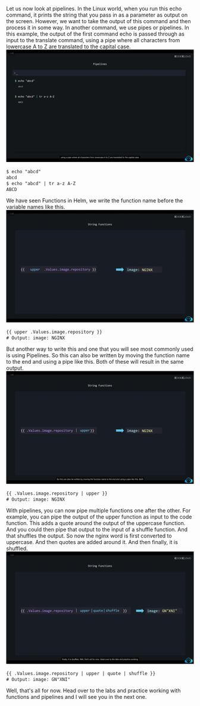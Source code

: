 Let us now look at pipelines. In the Linux world, when you run this echo command, it prints the string that you pass in as a parameter as output on the screen. However, we want to take the output of this command and then process it in some way. In another command, we use pipes or pipelines. In this example, the output of the first command echo is passed through as input to the translate command, using a pipe where all characters from lowercase A to Z are translated to the capital case. 
![alt text](image.png)
```
$ echo "abcd"
abcd
$ echo "abcd" | tr a-z A-Z
ABCD
```

We have seen Functions in Helm, we write the function name before the variable names like this.
![alt text](image-1.png)
```
{{ upper .Values.image.repository }}
# Output: image: NGINX
```

But another way to write this and one that you will see most commonly used is using Pipelines. So this can also be written by moving the function name to the end and using a pipe like this. Both of these will result in the same output. 
![alt text](image-2.png)
```
{{ .Values.image.repository | upper }}
# Output: image: NGINX
```

With pipelines, you can now pipe multiple functions one after the other. For example, you can pipe the output of the upper function as input to the code function. This adds a quote around the output of the uppercase function. And you could then pipe that output to the input of a shuffle function. And that shuffles the output. So now the nginx word is first converted to uppercase. And then quotes are added around it. And then finally, it is shuffled. 
![alt text](image-3.png)
```
{{ .Values.image.repository | upper | quote | shuffle }}
# Output: image: GN"XNI"
```

Well, that's all for now. Head over to the labs and practice working with functions and pipelines and I will see you in the next one.